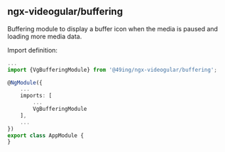 ## ngx-videogular/buffering

Buffering module to display a buffer icon when the media is paused and loading more media data.

Import definition:

```typescript
...
import {VgBufferingModule} from '@49ing/ngx-videogular/buffering';

@NgModule({
    ...
    imports: [
        ...
        VgBufferingModule
    ],
    ...
})
export class AppModule {
}
```
